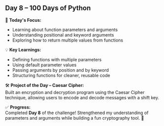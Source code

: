 ## **Day 8 – 100 Days of Python**  

📌 **Today's Focus:**  
- Learning about function parameters and arguments  
- Understanding positional and keyword arguments  
- Exploring how to return multiple values from functions  

💡 **Key Learnings:**  
- Defining functions with multiple parameters  
- Using default parameter values  
- Passing arguments by position and by keyword  
- Structuring functions for cleaner, reusable code  

🛠 **Project of the Day – Caesar Cipher:**  
Built an encryption and decryption program using the Caesar Cipher technique, allowing users to encode and decode messages with a shift key.  

✅ **Progress:**  
Completed **Day 8** of the challenge! Strengthened my understanding of parameters and arguments while building a fun cryptography tool. 🚀  
